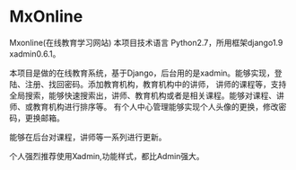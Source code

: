 # MxOnline
Mxonline(在线教育学习网站)
本项目技术语言 Python2.7，所用框架django1.9 xadmin0.6.1。

本项目是做的在线教育系统，基于Django，后台用的是xadmin。能够实现，登陆、注册、找回密码。添加教育机构，教育机构中的讲师，
讲师的课程等，支持全局搜索，能够快速搜索出，讲师、教育机构或者是相关课程。能够对课程、讲师、或教育机构进行排序等。
有个人中心管理能够实现个人头像的更换，修改密码，更换邮箱。

能够在后台对课程，讲师等一系列进行更新。


个人强烈推荐使用Xadmin,功能样式，都比Admin强大。
